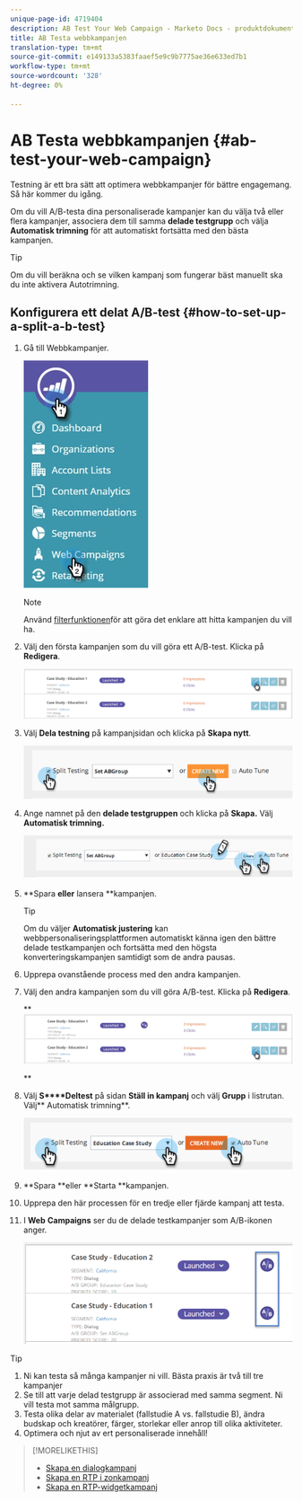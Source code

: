 ```yaml
---
unique-page-id: 4719404
description: AB Test Your Web Campaign - Marketo Docs - produktdokumentation
title: AB Testa webbkampanjen
translation-type: tm+mt
source-git-commit: e149133a5383faaef5e9c9b7775ae36e633ed7b1
workflow-type: tm+mt
source-wordcount: '328'
ht-degree: 0%

---
```



# AB Testa webbkampanjen {#ab-test-your-web-campaign}

Testning är ett bra sätt att optimera webbkampanjer för bättre engagemang. Så här kommer du igång.

Om du vill A/B-testa dina personaliserade kampanjer kan du välja två eller flera kampanjer, associera dem till samma **delade testgrupp** och välja **Automatisk trimning** för att automatiskt fortsätta med den bästa kampanjen.

>[!TIP]
>
>Om du vill beräkna och se vilken kampanj som fungerar bäst manuellt ska du inte aktivera Autotrimning.

## Konfigurera ett delat A/B-test {#how-to-set-up-a-split-a-b-test}

1. Gå till Webbkampanjer.

   ![](assets/web-campaigns-hand-2.jpg)

   >[!NOTE]
   >
   >Använd [filterfunktionen](filter-web-campaigns.md)för att göra det enklare att hitta kampanjen du vill ha.

1. Välj den första kampanjen som du vill göra ett A/B-test. Klicka på **Redigera**.

   ![](assets/image2016-11-4-13-3a46-3a37.png)

1. Välj **Dela testning** på kampanjsidan och klicka på **Skapa nytt**.

   ![](assets/image2014-11-26-16-3a47-3a18.png)

1. Ange namnet på den **delade testgruppen** och klicka på **Skapa.** Välj **Automatisk trimning.**

   ![](assets/image2014-11-26-16-3a52-3a24.png)

1. **Spara **eller** lansera **kampanjen.

   >[!TIP]
   >
   >Om du väljer **Automatisk justering** kan webbpersonaliseringsplattformen automatiskt känna igen den bättre delade testkampanjen och fortsätta med den högsta konverteringskampanjen samtidigt som de andra pausas.

1. Upprepa ovanstående process med den andra kampanjen.
1. Välj den andra kampanjen som du vill göra A/B-test. Klicka på **Redigera**.

   ** ![](assets/image2016-11-4-13-3a51-3a39.png)

   **

1. Välj **S****Deltest** på sidan **Ställ in kampanj** och välj **Grupp** i listrutan. Välj** Automatisk trimning**.

   ![](assets/image2014-11-26-17-3a2-3a17.png)

1. **Spara **eller **Starta **kampanjen.
1. Upprepa den här processen för en tredje eller fjärde kampanj att testa.
1. I **Web** **Campaigns** ser du de delade testkampanjer som A/B-ikonen anger.

   ![](assets/image2016-11-4-13-3a55-3a5.png)

>[!TIP]
>
>1. Ni kan testa så många kampanjer ni vill. Bästa praxis är två till tre kampanjer
>1. Se till att varje delad testgrupp är associerad med samma segment. Ni vill testa mot samma målgrupp.
>1. Testa olika delar av materialet (fallstudie A vs. fallstudie B), ändra budskap och kreatörer, färger, storlekar eller anrop till olika aktiviteter.
>1. Optimera och njut av ert personaliserade innehåll!

>



>[!MORELIKETHIS]
>
>* [Skapa en dialogkampanj](create-a-new-dialog-web-campaign.md)
>* [Skapa en RTP i zonkampanj](create-a-new-in-zone-web-campaign.md)
>* [Skapa en RTP-widgetkampanj](create-a-new-widget-web-campaign.md)

>



